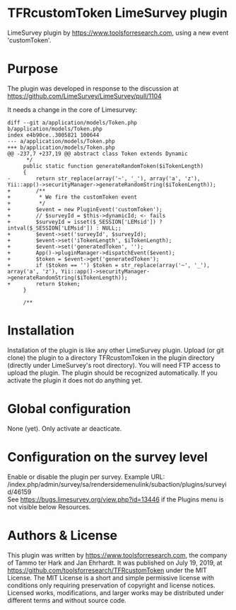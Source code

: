 # **TFRcustomToken LimeSurvey plugin**
LimeSurvey plugin by https://www.toolsforresearch.com, using a new event 'customToken'.

# Purpose
The plugin was developed in response to the discussion at https://github.com/LimeSurvey/LimeSurvey/pull/1104

It needs a change in the core of Limesurvey:

    diff --git a/application/models/Token.php b/application/models/Token.php
    index e4b90ce..3005821 100644
    --- a/application/models/Token.php
    +++ b/application/models/Token.php
    @@ -237,7 +237,19 @@ abstract class Token extends Dynamic
          */
         public static function generateRandomToken($iTokenLength)
         {
    -        return str_replace(array('~', '_'), array('a', 'z'), Yii::app()->securityManager->generateRandomString($iTokenLength));
    +        /**
    +         * We fire the customToken event
    +         */
    +        $event = new PluginEvent('customToken');
    +        // $surveyId = $this->dynamicId; <- fails
    +        $surveyId = isset($_SESSION['LEMsid']) ? intval($_SESSION['LEMsid']) : NULL;;
    +        $event->set('surveyId', $surveyId);
    +        $event->set('iTokenLength', $iTokenLength);
    +        $event->set('generatedToken', '');
    +        App()->pluginManager->dispatchEvent($event);
    +        $token = $event->get('generatedToken');
    +        if ($token == '') $token = str_replace(array('~', '_'), array('a', 'z'), Yii::app()->securityManager->generateRandomString($iTokenLength));
    +        return $token;
         }
 
         /**

# Installation
Installation of the plugin is like any other LimeSurvey plugin. Upload (or git clone) the plugin to a directory TFRcustomToken in the plugin directory (directly under LimeSurvey's root directory). You will need FTP access to upload the plugin. The plugin should be recognized automatically. If you activate the plugin it does not do anything yet.

# Global configuration
None (yet). Only activate ar deacticate.

# Configuration on the survey level
Enable or disable the plugin per survey. Example URL:
/index.php/admin/survey/sa/rendersidemenulink/subaction/plugins/surveyid/46159  
See https://bugs.limesurvey.org/view.php?id=13446 if the Plugins menu is not visible below Resources.

# Authors & License
This plugin was written by https://www.toolsforresearch.com, the company of Tammo ter Hark and Jan Ehrhardt. It was published on July 19, 2019, at https://github.com/toolsforresearch/TFRcustomToken under the MIT License. The MIT License is a short and simple permissive license with conditions only requiring preservation of copyright and license notices. Licensed works, modifications, and larger works may be distributed under different terms and without source code.

